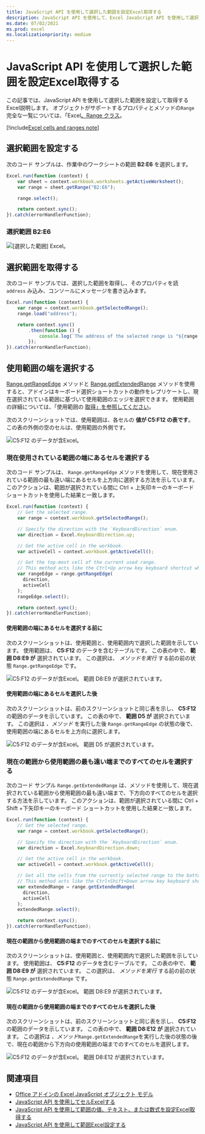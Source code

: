 ```yaml
---
title: JavaScript API を使用して選択した範囲を設定Excel取得する
description: JavaScript API を使用して、Excel JavaScript API を使用して選択した範囲を設定および取得するExcel説明します。
ms.date: 07/02/2021
ms.prod: excel
ms.localizationpriority: medium
---
```


# <a name="set-and-get-the-selected-range-using-the-excel-javascript-api"></a>JavaScript API を使用して選択した範囲を設定Excel取得する

この記事では、JavaScript API を使用して選択した範囲を設定して取得するExcel説明します。 オブジェクトがサポートするプロパティとメソッドの`Range`完全な一覧については、「Excel[。Range クラス](/javascript/api/excel/excel.range)。

[!include[Excel cells and ranges note](../includes/note-excel-cells-and-ranges.md)]

## <a name="set-the-selected-range"></a>選択範囲を設定する

次のコード サンプルは、作業中のワークシートの範囲 **B2:E6** を選択します。

```js
Excel.run(function (context) {
    var sheet = context.workbook.worksheets.getActiveWorksheet();
    var range = sheet.getRange("B2:E6");

    range.select();

    return context.sync();
}).catch(errorHandlerFunction);
```

### <a name="selected-range-b2e6"></a>選択範囲 B2:E6

![[選択した範囲] Excel。](../images/excel-ranges-set-selection.png)

## <a name="get-the-selected-range"></a>選択範囲を取得する

次のコード サンプルでは、選択した範囲を取得し、そのプロパティを読 `address` み込み、コンソールにメッセージを書き込みます。

```js
Excel.run(function (context) {
    var range = context.workbook.getSelectedRange();
    range.load("address");

    return context.sync()
        .then(function () {
            console.log(`The address of the selected range is "${range.address}"`);
        });
}).catch(errorHandlerFunction);
```

## <a name="select-the-edge-of-a-used-range"></a>使用範囲の端を選択する

[Range.getRangeEdge](/javascript/api/excel/excel.range#excel-excel-range-getrangeedge-member(1)) メソッドと [Range.getExtendedRange](/javascript/api/excel/excel.range#excel-excel-range-getextendedrange-member(1)) メソッドを使用すると、アドインはキーボード選択ショートカットの動作をレプリケートし、現在選択されている範囲に基づいて使用範囲のエッジを選択できます。 使用範囲の詳細については、「使用範囲の [取得」を参照してください](excel-add-ins-ranges-get.md#get-used-range)。

次のスクリーンショットでは、使用範囲は、各セルの **値が C5:F12 の表です**。 この表の外側の空のセルは、使用範囲の外側です。

![C5:F12 のデータが含Excel。](../images/excel-ranges-used-range.png)

### <a name="select-the-cell-at-the-edge-of-the-current-used-range"></a>現在使用されている範囲の端にあるセルを選択する

次のコード サンプルは、 `Range.getRangeEdge` メソッドを使用して、現在使用されている範囲の最も遠い端にあるセルを上方向に選択する方法を示しています。 このアクションは、範囲が選択されている間に Ctrl + 上矢印キーのキーボード ショートカットを使用した結果と一致します。

```js
Excel.run(function (context) {
    // Get the selected range.
    var range = context.workbook.getSelectedRange();

    // Specify the direction with the `KeyboardDirection` enum.
    var direction = Excel.KeyboardDirection.up;

    // Get the active cell in the workbook.
    var activeCell = context.workbook.getActiveCell();

    // Get the top-most cell of the current used range.
    // This method acts like the Ctrl+Up arrow key keyboard shortcut while a range is selected.
    var rangeEdge = range.getRangeEdge(
      direction,
      activeCell
    );
    rangeEdge.select();

    return context.sync();
}).catch(errorHandlerFunction);
```

#### <a name="before-selecting-the-cell-at-the-edge-of-the-used-range"></a>使用範囲の端にあるセルを選択する前に

次のスクリーンショットは、使用範囲と、使用範囲内で選択した範囲を示しています。 使用範囲は、 **C5:F12** のデータを含むテーブルです。 この表の中で、 **範囲 D8:E9 が** 選択されています。 この選択は、 *メソッドを実行* する前の前の状態 `Range.getRangeEdge` です。

![C5:F12 のデータが含Excel。 範囲 D8:E9 が選択されています。](../images/excel-ranges-used-range-d8-e9.png)

#### <a name="after-selecting-the-cell-at-the-edge-of-the-used-range"></a>使用範囲の端にあるセルを選択した後

次のスクリーンショットは、前のスクリーンショットと同じ表を示し、 **C5:F12** の範囲のデータを示しています。 この表の中で、 **範囲 D5 が** 選択されています。 この選択は *、メソッド* を実行した後 `Range.getRangeEdge` の状態の後で、使用範囲の端にあるセルを上方向に選択します。

![C5:F12 のデータが含Excel。 範囲 D5 が選択されています。](../images/excel-ranges-used-range-d5.png)

### <a name="select-all-cells-from-current-range-to-furthest-edge-of-used-range"></a>現在の範囲から使用範囲の最も遠い端までのすべてのセルを選択する

次のコード サンプル `Range.getExtendedRange` は、メソッドを使用して、現在選択されている範囲から使用範囲の最も遠い端まで、下方向のすべてのセルを選択する方法を示しています。 このアクションは、範囲が選択されている間に Ctrl + Shift +下矢印キーのキーボード ショートカットを使用した結果と一致します。

```js
Excel.run(function (context) {
    // Get the selected range.
    var range = context.workbook.getSelectedRange();

    // Specify the direction with the `KeyboardDirection` enum.
    var direction = Excel.KeyboardDirection.down;

    // Get the active cell in the workbook.
    var activeCell = context.workbook.getActiveCell();

    // Get all the cells from the currently selected range to the bottom-most edge of the used range.
    // This method acts like the Ctrl+Shift+Down arrow key keyboard shortcut while a range is selected.
    var extendedRange = range.getExtendedRange(
      direction,
      activeCell
    );
    extendedRange.select();

    return context.sync();
}).catch(errorHandlerFunction);
```

#### <a name="before-selecting-all-the-cells-from-the-current-range-to-the-edge-of-the-used-range"></a>現在の範囲から使用範囲の端までのすべてのセルを選択する前に

次のスクリーンショットは、使用範囲と、使用範囲内で選択した範囲を示しています。 使用範囲は、 **C5:F12** のデータを含むテーブルです。 この表の中で、 **範囲 D8:E9 が** 選択されています。 この選択は、 *メソッドを実行* する前の前の状態 `Range.getExtendedRange` です。

![C5:F12 のデータが含Excel。 範囲 D8:E9 が選択されています。](../images/excel-ranges-used-range-d8-e9.png)

#### <a name="after-selecting-all-the-cells-from-the-current-range-to-the-edge-of-the-used-range"></a>現在の範囲から使用範囲の端までのすべてのセルを選択した後

次のスクリーンショットは、前のスクリーンショットと同じ表を示し、 **C5:F12** の範囲のデータを示しています。 この表の中で、 **範囲 D8:E12 が** 選択されています。 この選択は *、メソッド*`Range.getExtendedRange`を実行した後の状態の後で、現在の範囲から下方向の使用範囲の端までのすべてのセルを選択します。

![C5:F12 のデータが含Excel。 範囲 D8:E12 が選択されています。](../images/excel-ranges-used-range-d8-e12.png)

## <a name="see-also"></a>関連項目

- [Office アドインの Excel JavaScript オブジェクト モデル](excel-add-ins-core-concepts.md)
- [JavaScript API を使用してセルExcelする](excel-add-ins-cells.md)
- [JavaScript API を使用して範囲の値、テキスト、または数式を設定Excel取得する](excel-add-ins-ranges-set-get-values.md)
- [JavaScript API を使用して範囲Excel設定する](excel-add-ins-ranges-set-format.md)
